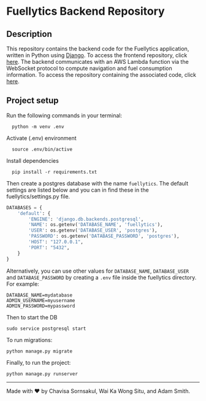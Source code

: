 # Fuellytics Backend Repository

## Description
This repository contains the backend code for the Fuellytics application, written in Python using [Django](https://www.djangoproject.com).  To access the frontend repository, click [here](https://github.com/adamreidsmith/fuellytics).  The backend communicates with an AWS Lambda function via the WebSocket protocol to compute navigation and fuel consumption information. To access the repository containing the associated code, click [here](https://github.com/wongsitu/imu-mechanization-websocket).

## Project setup
Run the following commands in your terminal:

```terminal
  python -m venv .env
```

Activate (.env) environment

```terminal
  source .env/bin/active
```

Install dependencies

```terminal
  pip install -r requirements.txt
```

Then create a postgres database with the name `fuellytics`. The default settings are listed below and you can
in find these in the fuellytics/settings.py file. 

```python
DATABASES = {
    'default': {
        'ENGINE': 'django.db.backends.postgresql',
        'NAME': os.getenv('DATABASE_NAME', 'fuellytics'),
        'USER': os.getenv('DATABASE_USER', 'postgres'),
        'PASSWORD': os.getenv('DATABASE_PASSWORD', 'postgres'),
        'HOST': "127.0.0.1",
        'PORT': "5432",
    }
}
```

Alternatively, you can use other values for `DATABASE_NAME`, `DATABASE_USER` and `DATABASE_PASSWORD` 
by creating a `.env` file inside the fuellytics directory. For example:

```
DATABASE_NAME=mydatabase
ADMIN_USERNAME=myusername
ADMIN_PASSWORD=mypassword
```

Then to start the DB

```
sudo service postgresql start
```

To run migrations:

```
python manage.py migrate
```

Finally, to run the project:

```
python manage.py runserver
```
---
Made with :heart: by Chavisa Sornsakul, Wai Ka Wong Situ, and Adam Smith.
